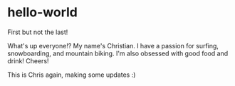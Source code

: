 # hello-world

First but not the last!

What's up everyone!? My name's Christian. I have a passion for surfing, snowboarding, and mountain biking. I'm also obsessed with good food and drink! Cheers! 

This is Chris again, making some updates :)
